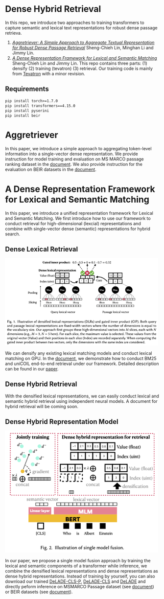 # Dense Hybrid Retrieval
In this repo, we introduce two approaches to training transformers to capture semantic and lexical text representations for robust dense passage retrieva.
1. *[Aggretriever: A Simple Approach to Aggregate Textual Representation for Robust Dense Passage Retrieval](https://arxiv.org/abs/2206.09912)* Sheng-Chieh Lin, Minghan Li and Jimmy Lin. 
2. *[A Dense Representation Framework for Lexical and Semantic Matching](https://arxiv.org/abs/2206.09912)* Sheng-Chieh Lin and Jimmy Lin. 
This repo contains three parts: (1) densify (2) training (tevatron) (3) retrieval. 
Our training code is mainly from [Tevatron](https://github.com/texttron/tevatron) with a minor revision.

## Requirements
```
pip install torch>=1.7.0
pip install transformers==4.15.0
pip install pyserini
pip install beir
```
# Aggretriever
In this paper, we introduce a simple approach to aggregating token-level information into a single-vector dense representation. We provide instruction for model training and evaluation on MS MARCO passage ranking dataset in the [document](https://github.com/castorini/dhr/blob/main/docs/aggretriever/msmarco-passage-train-eval.md). We also provide instruction for the evaluation on BEIR datasets in the [document](https://github.com/castorini/dhr/blob/main/docs/aggretriever/beir-eval.md).

# A Dense Representation Framework for Lexical and Semantic Matching
In this paper, we introduce a unified representation framework for Lexical and Semantic Matching. We first introduce how to use our framework to conduct retrieval for high-dimensional (lexcial) representations and combine with single-vector dense (semantic) representations for hybrid search.
## Dense Lexical Retrieval

<img src="./fig/densification.png" width="500">

We can densify any existing lexical matching models and conduct lexical matching on GPU. In the [document](https://github.com/jacklin64/DHR/blob/main/docs/densify_exp.md), we demonstrate how to conduct BM25 and uniCOIL end-to-end retrieval under our framework. Detailed description can be found in our [paper](https://arxiv.org/pdf/2112.04666.pdf). 

## Dense Hybrid Retrieval
With the densified lexical representations, we can easily conduct lexical and semantic hybrid retrieval using independent neural models. A document for hybrid retrieval will be coming soon.

## Dense Hybrid Representation Model

<img src="./fig/single_model_fusion.png" width="500">

In our paper, we propose a single model fusion approach by training the lexical and semantic components of a transformer while inference, we combine the densified lexical representations and dense representations as dense hybrid representations. Instead of training by yourself, you can also download our trained [DeLADE-CLS-P](https://huggingface.co/jacklin/DeLADE-CLS-P), [DeLADE-CLS](https://huggingface.co/jacklin/DeLADE-CLS) and [DeLADE](https://huggingface.co/jacklin/DeLADE) and directly peform inference on MSMARCO Passage dataset (see [document](https://github.com/jacklin64/DHR/blob/main/docs/dhr/msmarco-passage-train-eval.md)) or BEIR datasets (see [document](https://github.com/jacklin64/DHR/blob/main/docs/dhr/beir-eval.md)).
